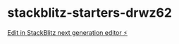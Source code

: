 # stackblitz-starters-drwz62

[Edit in StackBlitz next generation editor ⚡️](https://stackblitz.com/~/github.com/yefers0n/stackblitz-starters-drwz62)